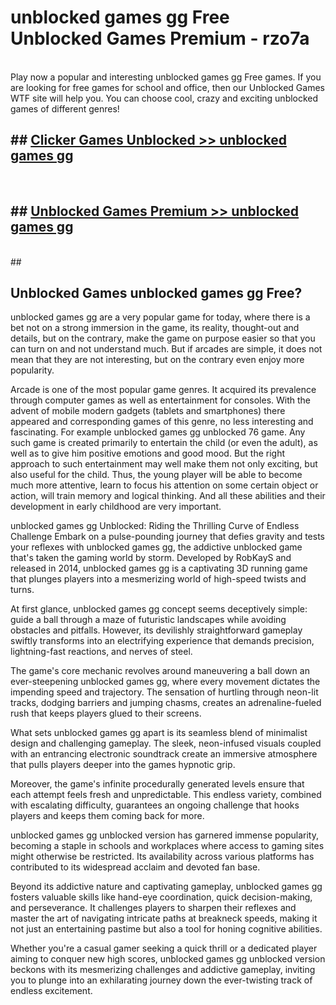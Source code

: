 # unblocked games gg Free Unblocked Games Premium - rzo7a <br>
<br>
Play now a popular and interesting unblocked games gg Free games. If you are looking for free games for school and office, then our Unblocked Games WTF site will help you. You can choose cool, crazy and exciting unblocked games of different genres!


## ##  [Clicker Games Unblocked >> unblocked games gg](http://freeplayer.one?title=unblocked_games_gg&ref=M1)
  <br>

##  ## [Unblocked Games Premium >> unblocked games gg](http://freeplayer.one?title=unblocked_games_gg&ref=M1)
  <br>
  ##



## Unblocked Games unblocked games gg Free?

unblocked games gg are a very popular game for today, where there is a bet not on a strong immersion in the game, its reality, thought-out and details, but on the contrary, make the game on purpose easier so that you can turn on and not understand much. But if arcades are simple, it does not mean that they are not interesting, but on the contrary even enjoy more popularity.

Arcade is one of the most popular game genres. It acquired its prevalence through computer games as well as entertainment for consoles. With the advent of mobile modern gadgets (tablets and smartphones) there appeared and corresponding games of this genre, no less interesting and fascinating. For example unblocked games gg unblocked 76 game. Any such game is created primarily to entertain the child (or even the adult), as well as to give him positive emotions and good mood. But the right approach to such entertainment may well make them not only exciting, but also useful for the child. Thus, the young player will be able to become much more attentive, learn to focus his attention on some certain object or action, will train memory and logical thinking. And all these abilities and their development in early childhood are very important.

unblocked games gg Unblocked: Riding the Thrilling Curve of Endless Challenge
Embark on a pulse-pounding journey that defies gravity and tests your reflexes with unblocked games gg, the addictive unblocked game that's taken the gaming world by storm. Developed by RobKayS and released in 2014, unblocked games gg is a captivating 3D running game that plunges players into a mesmerizing world of high-speed twists and turns.

At first glance, unblocked games gg concept seems deceptively simple: guide a ball through a maze of futuristic landscapes while avoiding obstacles and pitfalls. However, its devilishly straightforward gameplay swiftly transforms into an electrifying experience that demands precision, lightning-fast reactions, and nerves of steel.

The game's core mechanic revolves around maneuvering a ball down an ever-steepening unblocked games gg, where every movement dictates the impending speed and trajectory. The sensation of hurtling through neon-lit tracks, dodging barriers and jumping chasms, creates an adrenaline-fueled rush that keeps players glued to their screens.

What sets unblocked games gg apart is its seamless blend of minimalist design and challenging gameplay. The sleek, neon-infused visuals coupled with an entrancing electronic soundtrack create an immersive atmosphere that pulls players deeper into the games hypnotic grip.

Moreover, the game's infinite procedurally generated levels ensure that each attempt feels fresh and unpredictable. This endless variety, combined with escalating difficulty, guarantees an ongoing challenge that hooks players and keeps them coming back for more.

unblocked games gg unblocked version has garnered immense popularity, becoming a staple in schools and workplaces where access to gaming sites might otherwise be restricted. Its availability across various platforms has contributed to its widespread acclaim and devoted fan base.

Beyond its addictive nature and captivating gameplay, unblocked games gg fosters valuable skills like hand-eye coordination, quick decision-making, and perseverance. It challenges players to sharpen their reflexes and master the art of navigating intricate paths at breakneck speeds, making it not just an entertaining pastime but also a tool for honing cognitive abilities.

Whether you're a casual gamer seeking a quick thrill or a dedicated player aiming to conquer new high scores, unblocked games gg unblocked version beckons with its mesmerizing challenges and addictive gameplay, inviting you to plunge into an exhilarating journey down the ever-twisting track of endless excitement.